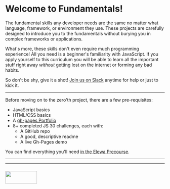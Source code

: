 # Welcome to Fundamentals!


The fundamental skills any developer needs are the same no matter what language, framework, or environment they use.  These projects are carefully designed to introduce you to the fundamentals without burying you in complex frameworks or applications.  

What's more, these skills don't even require much programming experience!  All you need is a beginner's familiarity with JavaScript.  If you apply yourself to this curriculum you will be able to learn all the important stuff right away _without_ getting lost on the internet or forming any bad habits. 

So don't be shy, give it a shot! [Join us on Slack](https://join.slack.com/t/elewa-academy/shared_invite/enQtMjk4OTA3OTM1NjIwLTA2ZmQ0NDVhNjQxZWM2NjNhNmMyNmVhZGNhZmJmZTY1OWQ4Nzc0ZTkzZGE3NjdiYTYwYThlNzI3YTg2NGM5MGM) anytime for help or just to kick it.

___

Before moving on to the zero'th project, there are a few pre-requisites:
* JavaScript basics
* HTML/CSS basics
* A [gh-pages Portfolio](https://elewa-student.github.io)
* 8+ completed JS 30 challenges, each with:
  * A GitHub repo
  * A good, descriptive readme
  * A live Gh-Pages demo 

You can find everything you'll need [in the Elewa Precourse](https://elewa-academy.github.io/Precourse).  


___
___
### <a href="http://elewa.education/blog" target="_blank"><img src="https://user-images.githubusercontent.com/18554853/34921062-506450ae-f97d-11e7-875f-6feeb26ad72d.png" width="100" height="40"/></a>
